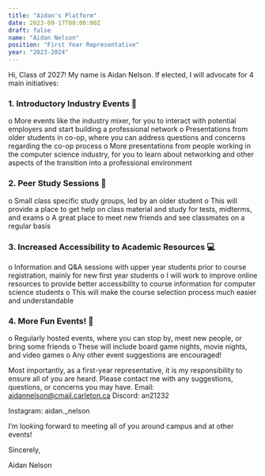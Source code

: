```yaml
---
title: "Aidan's Platform"
date: 2023-09-17T00:00:00Z
draft: false
name: "Aidan Nelson"
position: "First Year Representative"
year: "2023-2024"
---
```


Hi, Class of 2027! My name is Aidan Nelson.
If elected, I will advocate for 4 main initiatives:

### 1. Introductory Industry Events 💼

o More events like the industry mixer, for you to interact with potential employers and start building a professional network
o Presentations from older students in co-op, where you can address questions and concerns regarding the co-op process
o More presentations from people working in the computer science industry, for you to learn about networking and other aspects of the transition into a professional environment

### 2. Peer Study Sessions 📖

o Small class specific study groups, led by an older student
o This will provide a place to get help on class material and study for tests, midterms, and exams
o A great place to meet new friends and see classmates on a regular basis

### 3. Increased Accessibility to Academic Resources 💻

o Information and Q&A sessions with upper year students prior to course registration, mainly for new first year students
o I will work to improve online resources to provide better accessibility to course information for computer science students
o This will make the course selection process much easier and understandable

### 4. More Fun Events! 🍿

o Regularly hosted events, where you can stop by, meet new people, or bring some friends
o These will include board game nights, movie nights, and video games
o Any other event suggestions are encouraged!

Most importantly, as a first-year representative, it is my responsibility to ensure all of you are heard. Please contact me with any suggestions, questions, or concerns you may have.
Email: <aidannelson@cmail.carleton.ca>
Discord: an21232

Instagram: aidan._nelson

I’m looking forward to meeting all of you around campus and at other events!

Sincerely,

Aidan Nelson
